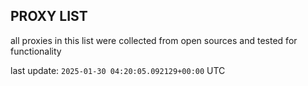 ## PROXY LIST

all proxies in this list were collected from open sources and tested for functionality

last update: `2025-01-30 04:20:05.092129+00:00` UTC